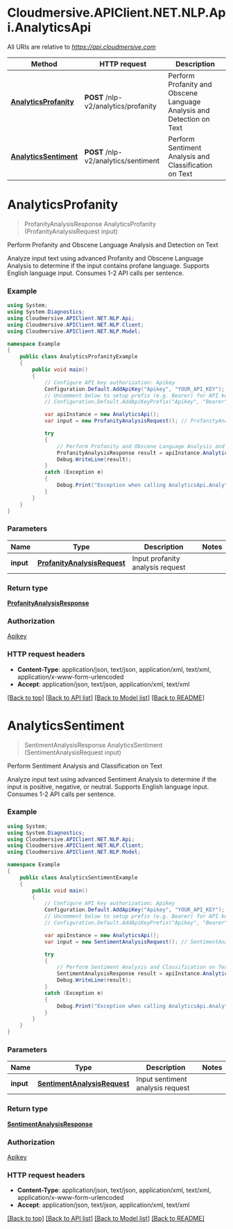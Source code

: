 # Cloudmersive.APIClient.NET.NLP.Api.AnalyticsApi

All URIs are relative to *https://api.cloudmersive.com*

Method | HTTP request | Description
------------- | ------------- | -------------
[**AnalyticsProfanity**](AnalyticsApi.md#analyticsprofanity) | **POST** /nlp-v2/analytics/profanity | Perform Profanity and Obscene Language Analysis and Detection on Text
[**AnalyticsSentiment**](AnalyticsApi.md#analyticssentiment) | **POST** /nlp-v2/analytics/sentiment | Perform Sentiment Analysis and Classification on Text


<a name="analyticsprofanity"></a>
# **AnalyticsProfanity**
> ProfanityAnalysisResponse AnalyticsProfanity (ProfanityAnalysisRequest input)

Perform Profanity and Obscene Language Analysis and Detection on Text

Analyze input text using advanced Profanity and Obscene Language Analysis to determine if the input contains profane language.  Supports English language input.  Consumes 1-2 API calls per sentence.

### Example
```csharp
using System;
using System.Diagnostics;
using Cloudmersive.APIClient.NET.NLP.Api;
using Cloudmersive.APIClient.NET.NLP.Client;
using Cloudmersive.APIClient.NET.NLP.Model;

namespace Example
{
    public class AnalyticsProfanityExample
    {
        public void main()
        {
            // Configure API key authorization: Apikey
            Configuration.Default.AddApiKey("Apikey", "YOUR_API_KEY");
            // Uncomment below to setup prefix (e.g. Bearer) for API key, if needed
            // Configuration.Default.AddApiKeyPrefix("Apikey", "Bearer");

            var apiInstance = new AnalyticsApi();
            var input = new ProfanityAnalysisRequest(); // ProfanityAnalysisRequest | Input profanity analysis request

            try
            {
                // Perform Profanity and Obscene Language Analysis and Detection on Text
                ProfanityAnalysisResponse result = apiInstance.AnalyticsProfanity(input);
                Debug.WriteLine(result);
            }
            catch (Exception e)
            {
                Debug.Print("Exception when calling AnalyticsApi.AnalyticsProfanity: " + e.Message );
            }
        }
    }
}
```

### Parameters

Name | Type | Description  | Notes
------------- | ------------- | ------------- | -------------
 **input** | [**ProfanityAnalysisRequest**](ProfanityAnalysisRequest.md)| Input profanity analysis request | 

### Return type

[**ProfanityAnalysisResponse**](ProfanityAnalysisResponse.md)

### Authorization

[Apikey](../README.md#Apikey)

### HTTP request headers

 - **Content-Type**: application/json, text/json, application/xml, text/xml, application/x-www-form-urlencoded
 - **Accept**: application/json, text/json, application/xml, text/xml

[[Back to top]](#) [[Back to API list]](../README.md#documentation-for-api-endpoints) [[Back to Model list]](../README.md#documentation-for-models) [[Back to README]](../README.md)

<a name="analyticssentiment"></a>
# **AnalyticsSentiment**
> SentimentAnalysisResponse AnalyticsSentiment (SentimentAnalysisRequest input)

Perform Sentiment Analysis and Classification on Text

Analyze input text using advanced Sentiment Analysis to determine if the input is positive, negative, or neutral.  Supports English language input.  Consumes 1-2 API calls per sentence.

### Example
```csharp
using System;
using System.Diagnostics;
using Cloudmersive.APIClient.NET.NLP.Api;
using Cloudmersive.APIClient.NET.NLP.Client;
using Cloudmersive.APIClient.NET.NLP.Model;

namespace Example
{
    public class AnalyticsSentimentExample
    {
        public void main()
        {
            // Configure API key authorization: Apikey
            Configuration.Default.AddApiKey("Apikey", "YOUR_API_KEY");
            // Uncomment below to setup prefix (e.g. Bearer) for API key, if needed
            // Configuration.Default.AddApiKeyPrefix("Apikey", "Bearer");

            var apiInstance = new AnalyticsApi();
            var input = new SentimentAnalysisRequest(); // SentimentAnalysisRequest | Input sentiment analysis request

            try
            {
                // Perform Sentiment Analysis and Classification on Text
                SentimentAnalysisResponse result = apiInstance.AnalyticsSentiment(input);
                Debug.WriteLine(result);
            }
            catch (Exception e)
            {
                Debug.Print("Exception when calling AnalyticsApi.AnalyticsSentiment: " + e.Message );
            }
        }
    }
}
```

### Parameters

Name | Type | Description  | Notes
------------- | ------------- | ------------- | -------------
 **input** | [**SentimentAnalysisRequest**](SentimentAnalysisRequest.md)| Input sentiment analysis request | 

### Return type

[**SentimentAnalysisResponse**](SentimentAnalysisResponse.md)

### Authorization

[Apikey](../README.md#Apikey)

### HTTP request headers

 - **Content-Type**: application/json, text/json, application/xml, text/xml, application/x-www-form-urlencoded
 - **Accept**: application/json, text/json, application/xml, text/xml

[[Back to top]](#) [[Back to API list]](../README.md#documentation-for-api-endpoints) [[Back to Model list]](../README.md#documentation-for-models) [[Back to README]](../README.md)

